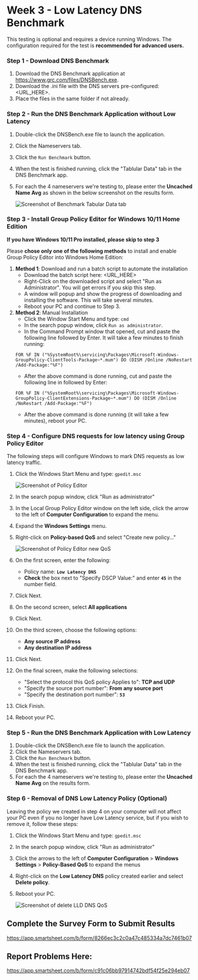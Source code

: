 # Week 3 - Low Latency DNS Benchmark

This testing is optional and requires a device running Windows.  The configuration required for the test is **recommended for advanced users.**

### Step 1 - Download DNS Benchmark 
1. Download the DNS Benchmark application at https://www.grc.com/files/DNSBench.exe.
1. Download the .ini file with the DNS servers pre-configured: <URL_HERE>.
1. Place the files in the same folder if not already.

### Step 2 - Run the DNS Benchmark Application without Low Latency
1. Double-click the DNSBench.exe file to launch the application.
2. Click the Nameservers tab.
3. Click the `Run Benchmark` button.
4. When the test is finished running, click the "Tablular Data" tab in the DNS Benchmark app.
5. For each the 4 nameservers we're testing to, please enter the **Uncached Name Avg** as shown in the below screenshot on the results form. 

   ![Screenshot of Benchmark Tabular Data tab](https://github.com/elocmcs/IETF-L4S-Deployment/blob/main/Screenshot_231019-1.jpg)
 
### Step 3 - Install Group Policy Editor for Windows 10/11 Home Edition
**If you have Windows 10/11 Pro installed, please skip to step 3**

Please **chose only one of the following methods** to install and enable Group Policy Editor into Windows Home Edition:
1. **Method 1**: Download and run a batch script to automate the installation
   * Download the batch script here: <URL_HERE>
   * Right-Click on the downloaded script and select "Run as Administrator". You will get errors if you skip this step.
   * A window will popup and show the progress of downloading and installing the software. This will take several minutes.
   * Reboot your PC and continue to Step 3.
1. **Method 2**: Manual Installation
   * Click the Window Start Menu and type: `cmd`
   * In the search popup window, click `Run as administrator`.
   * In the Command Prompt window that opened, cut and paste the following line followed by Enter. It will take a few minutes to finish running:
   ```
   FOR %F IN ("%SystemRoot%\servicing\Packages\Microsoft-Windows-GroupPolicy-ClientTools-Package~*.mum") DO (DISM /Online /NoRestart /Add-Package:"%F")
   ```
   * After the above command is done running, cut and paste the following line in followed by Enter:
   ```
   FOR %F IN ("%SystemRoot%\servicing\Packages\Microsoft-Windows-GroupPolicy-ClientExtensions-Package~*.mum") DO (DISM /Online /NoRestart /Add-Package:"%F")
   ```
   * After the above command is done running (it will take a few minutes), reboot your PC.

### Step 4 - Configure DNS requests for low latency using Group Policy Editor
The following steps will configure Windows to mark DNS requests as low latency traffic.
1. Click the Windows Start Menu and type: `gpedit.msc`
   
   ![Screenshot of Policy Editor](https://github.com/elocmcs/IETF-L4S-Deployment/blob/main/Screenshot_231023-2.jpg)
   
3. In the search popup window, click "Run as administrator"
4. In the Local Group Policy Editor window on the left side, click the arrow to the left of **Computer Configuration** to expand the menu.
5. Expand the **Windows Settings** menu.
6. Right-click on **Policy-based QoS** and select "Create new policy..."

   ![Screenshot of Policy Editor new QoS](https://github.com/elocmcs/IETF-L4S-Deployment/blob/main/Screenshot-231023-3.jpg)
   
8. On the first screen, enter the following:
   * Policy name: **`Low Latency DNS`**
   * **Check** the box next to "Specify DSCP Value:" and enter **`45`** in the number field.
9. Click Next.
10. On the second screen, select **All applications**
11. Click Next.
12. On the third screen, choose the following options:
    * **Any source IP address**
    * **Any destination IP address**
13. Click Next.
14. On the final screen, make the following selections:
    * "Select the protocol this QoS policy Applies to": **TCP and UDP**
    * "Specify the source port number": **From any source port**
    * "Specify the destination port number": **`53`**
15. Click Finish.
16. Reboot your PC.
 
### Step 5 - Run the DNS Benchmark Application with Low Latency
1. Double-click the DNSBench.exe file to launch the application.
1. Click the Nameservers tab.
1. Click the `Run Benchmark` button.
1. When the test is finished running, click the "Tablular Data" tab in the DNS Benchmark app.
1. For each the 4 nameservers we're testing to, please enter the **Uncached Name Avg** on the results form.

### Step 6 - Removal of DNS Low Latency Policy (Optional)
Leaving the policy we created in step 4 on your computer will not affect your PC even if you no longer have Low Latency service, but if you wish to remove it, follow these steps:
1. Click the Windows Start Menu and type: `gpedit.msc`
2. In the search popup window, click "Run as administrator"
3. Click the arrows to the left of **Computer Configuration** > **Windows Settings** > **Policy-Based QoS** to expand the menus
4. Right-click on the **Low Latency DNS** policy created earlier and select **Delete policy**.
5. Reboot your PC.

   ![Screenshot of delete LLD DNS QoS](https://github.com/elocmcs/IETF-L4S-Deployment/blob/main/Screenshot_231023-4.jpg)

## Complete the Survey Form to Submit Results
https://app.smartsheet.com/b/form/8266ec3c2c0a47c485334a7dc7461b07

## Report Problems Here: 
https://app.smartsheet.com/b/form/c91c06bb97914742bdf54f25e294eb07
